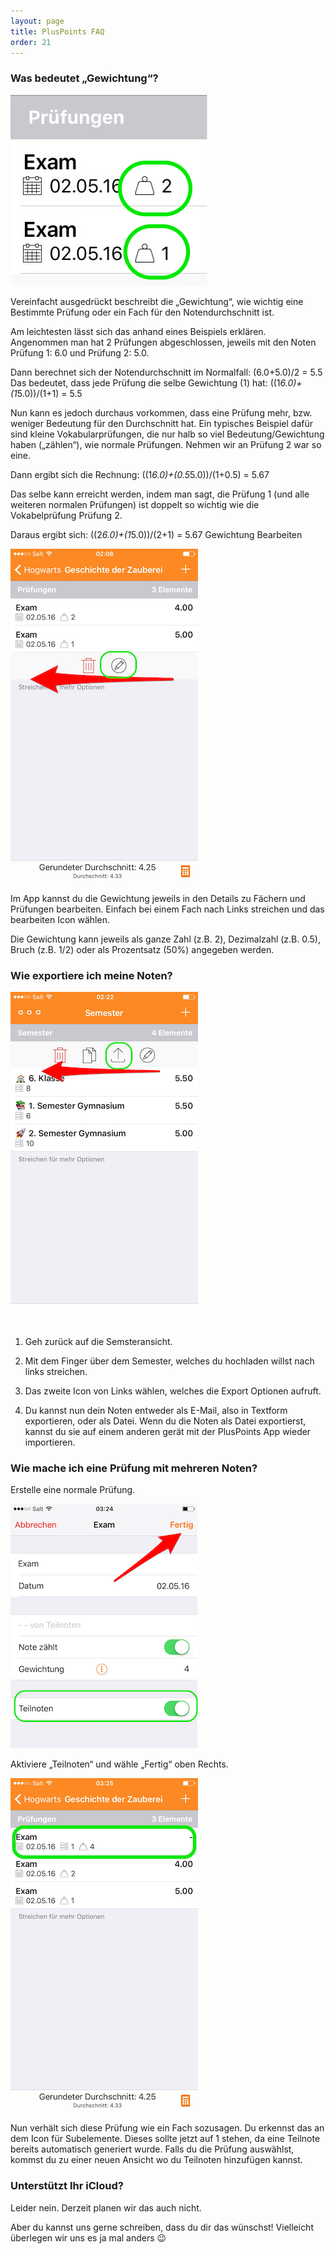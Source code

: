 ```yaml
---
layout: page
title: PlusPoints FAQ
order: 21
---
```


### Was bedeutet „Gewichtung“?
    
![Gewichtung im App](/public/img/gewichtung_1.png)
    
Vereinfacht ausgedrückt beschreibt die „Gewichtung“, wie wichtig eine Bestimmte Prüfung oder ein Fach für den Notendurchschnitt ist.

Am leichtesten lässt sich das anhand eines Beispiels erklären. Angenommen man hat 2 Prüfungen abgeschlossen, jeweils mit den Noten Prüfung 1: 6.0 und Prüfung 2: 5.0.

Dann berechnet sich der Notendurchschnitt im Normalfall: (6.0+5.0)/2 = 5.5
Das bedeutet, dass jede Prüfung die selbe Gewichtung (1) hat: ((1*6.0)+(1*5.0))/(1+1) = 5.5

Nun kann es jedoch durchaus vorkommen, dass eine Prüfung mehr, bzw. weniger Bedeutung für den Durchschnitt hat. Ein typisches Beispiel dafür sind kleine Vokabularprüfungen, die nur halb so viel Bedeutung/Gewichtung haben („zählen“), wie normale Prüfungen. Nehmen wir an Prüfung 2 war so eine.

Dann ergibt sich die Rechnung: ((1*6.0)+(0.5*5.0))/(1+0.5) = 5.67

Das selbe kann erreicht werden, indem man sagt, die Prüfung 1 (und alle weiteren normalen Prüfungen) ist doppelt so wichtig wie die Vokabelprüfung Prüfung 2.

Daraus ergibt sich: ((2*6.0)+(1*5.0))/(2+1) = 5.67
Gewichtung Bearbeiten


![Gewichtung Bearbeiten](/public/img/gewichtung_2.png)

Im App kannst du die Gewichtung jeweils in den Details zu Fächern und Prüfungen bearbeiten. Einfach bei einem Fach nach Links streichen und das bearbeiten Icon wählen.

Die Gewichtung kann jeweils als ganze Zahl (z.B. 2), Dezimalzahl (z.B. 0.5), Bruch (z.B. 1/2) oder als Prozentsatz (50%) angegeben werden.
    

### Wie exportiere ich meine Noten?

![Optionen](/public/img/optionen.png)

1. Geh zurück auf die Semsteransicht. 

2. Mit dem Finger über dem Semester, welches du hochladen willst nach links streichen.

3. Das zweite Icon von Links wählen, welches die Export Optionen aufruft.

4. Du kannst nun dein Noten entweder als E-Mail, also in Textform exportieren, oder als Datei. Wenn du die Noten als Datei exportierst, kannst du sie auf einem anderen gerät mit der PlusPoints App wieder importieren.

### Wie mache ich eine Prüfung mit mehreren Noten?

Erstelle eine normale Prüfung.

![Teilnoten aktiviieren](/public/img/teilnoten_1.png)

Aktiviere „Teilnoten“ und wähle „Fertig“ oben Rechts.

![Teilnoten verwenden](/public/img/teilnoten_2.png)

Nun verhält sich diese Prüfung wie ein Fach sozusagen. Du erkennst das an dem Icon für Subelemente. Dieses sollte jetzt auf 1 stehen, da eine Teilnote bereits automatisch generiert wurde. Falls du die Prüfung auswählst, kommst du zu einer neuen Ansicht wo du Teilnoten hinzufügen kannst.

### Unterstützt Ihr iCloud?

Leider nein. Derzeit planen wir das auch nicht.

Aber du kannst uns gerne schreiben, dass du dir das wünschst! Vielleicht überlegen wir uns es ja mal anders 😉
